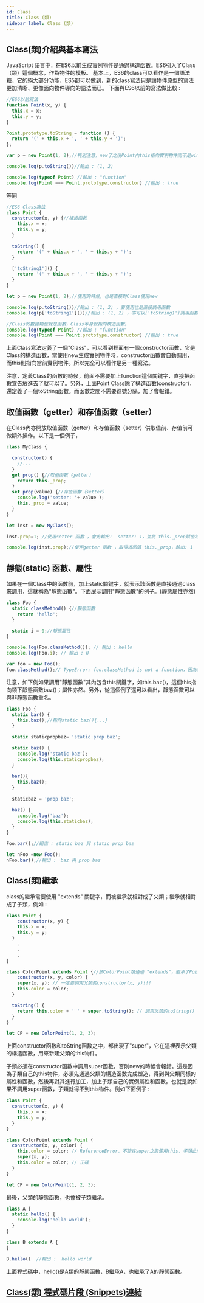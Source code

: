 ```yaml
---
id: Class
title: Class (類)
sidebar_label: Class (類)
---
```


## Class(類)介紹與基本寫法

JavaScript 語言中，在ES6以前生成實例物件是通過構造函數。ES6引入了Class（類）這個概念，作為物件的模板。
基本上，ES6的class可以看作是一個語法糖，它的絕大部分功能，ES5都可以做到，新的class寫法只是讓物件原型的寫法更加清晰、更像面向物件導向的語法而已。
下面與ES6以前的寫法做比較 :

```javascript
//ES6以前寫法
function Point(x, y) {
  this.x = x;
  this.y = y;
}

Point.prototype.toString = function () {
  return '(' + this.x + ', ' + this.y + ')';
};

var p = new Point(1, 2);//特別注意，new了之後Point內this指向實例物件而不是windos

console.log(p.toString())//輸出 : (1, 2)

console.log(typeof Point) //輸出 : "function"
console.log(Point === Point.prototype.constructor) //輸出 : true
```

等同
<!-- let 新變數名 = class Point{...} -->
```javascript
//ES6 Class寫法
class Point {  
  constructor(x, y) {//構造函數
    this.x = x;
    this.y = y;
  }

  toString() {
    return '(' + this.x + ', ' + this.y + ')';
  }

  ['toString1']() {
    return '(' + this.x + ', ' + this.y + ')';
  }
}

let p = new Point(1, 2);//使用的時候，也是直接對Class使用new

console.log(p.toString())//輸出 : (1, 2) ，要使用也是直接調用函數
console.log(p['toString1']())//輸出 : (1, 2) ，亦可以['toString1']調用函數與命名

//Class的數據類型就是函數，Class本身就指向構造函數。
console.log(typeof Point) //輸出 : "function"
console.log(Point === Point.prototype.constructor) //輸出 : true
```

上面Class寫法定義了一個"Class"，可以看到裡面有一個constructor函數，它是Class的構造函數，當使用new生成實例物件時，constructor函數會自動調用，而this則指向當前實例物件。所以完全可以看作是另一種寫法。

注意，定義Class的函數的時候，前面不需要加上function這個關鍵字，直接把函數宣告放進去了就可以了。另外，上面Point Class除了構造函數(constructor)，還定義了一個toString函數。而函數之間不需要逗號分隔，加了會報錯。

## 取值函數（getter）和存值函數（setter）

在Class內亦開放取值函數（getter）和存值函數（setter）供取值前、存值前可做額外操作。以下是一個例子，

```javascript
class MyClass {

  constructor() {
    //...
  }
  get prop() {//取值函數（getter）
    return this._prop;
  }
  set prop(value) {//存值函數（setter）
    console.log('setter: '+ value );
    this._prop = value;
  }
}

let inst = new MyClass();

inst.prop=1; //使用setter 函數 ，會先輸出:  setter: 1，並將 this._prop賦值為 1

console.log(inst.prop);//使用getter 函數 ，取得返回值 this._prop，輸出: 1
```

## 靜態(static) 函數、屬性

如果在一個Class中的函數前，加上static關鍵字，就表示該函數是直接通過class來調用，這就稱為"靜態函數"。下面展示調用"靜態函數"的例子。(靜態屬性亦然)

```javascript
class Foo {
  static classMethod() {//靜態函數
    return 'hello';
  }

  static i = 0;//靜態屬性
}

console.log(Foo.classMethod()); // 輸出 : hello
console.log(Foo.i); // 輸出 : 0

var foo = new Foo();
foo.classMethod();// TypeError: foo.classMethod is not a function，因為該函數是直接通過class來調用，否則會拋出錯誤
```

注意，如下例如果調用"靜態函數"其內包含this關鍵字，如this.baz()，這個this指向類下靜態函數baz()；屬性亦然。另外，從這個例子還可以看出，靜態函數可以與非靜態函數重名。

```javascript
class Foo {
  static bar() {
    this.baz();//指向static baz(){...}
  }
  
  static staticpropbaz= 'static prop baz';

  static baz() {
    console.log('static baz');
    console.log(this.staticpropbaz);
  }
  
  bar(){
    this.baz();
  }
  
  staticbaz = 'prop baz';

  baz() {
    console.log('baz');
    console.log(this.staticbaz);
  }
}

Foo.bar();//輸出 : static baz 與 static prop baz

let nFoo =new Foo();
nFoo.bar();//輸出 :　baz 與 prop baz
```

## Class(類)繼承

class的繼承需要使用 "extends" 關鍵字，而被繼承就相對成了父類；繼承就相對成了子類，例如 :

```javascript
class Point {
    constructor(x, y) {
    this.x = x;
    this.y = y;
  }
    .
    .
    .
}

class ColorPoint extends Point {//該ColorPoint類通過 "extends"，繼承了Point類的所有屬性和函數。
    constructor(x, y, color) {
    super(x, y); // 一定要調用父類的constructor(x, y)!!!
    this.color = color;
  }

  toString() {
    return this.color + ' ' + super.toString(); // 調用父類的toString()
  }
}

let CP = new ColorPoint(1, 2, 3);
```

上面constructor函數和toString函數之中，都出現了"super"，它在這裡表示父類的構造函數，用來新建父類的this物件。

子類必須在constructor函數中調用super函數，否則new的時候會報錯。這是因為子類自己的this物件，必須先通過父類的構造函數完成塑造，得到與父類同樣的屬性和函數，然後再對其進行加工，加上子類自己的實例屬性和函數。也就是說如果不調用super函數，子類就得不到this物件。例如下面例子 :

```javascript
class Point {
  constructor(x, y) {
    this.x = x;
    this.y = y;
  }
}

class ColorPoint extends Point {
  constructor(x, y, color) {
    this.color = color; // ReferenceError，不能在super之前使用this，子類此時還沒有this物件
    super(x, y);
    this.color = color; // 正確
  }
}

let CP = new ColorPoint(1, 2, 3);
```

最後，父類的靜態函數，也會被子類繼承。

```javascript
class A {
  static hello() {
    console.log('hello world');
  }
}

class B extends A {
}

B.hello()  //輸出 :  hello world
```

上面程式碼中，hello()是A類的靜態函數，B繼承A，也繼承了A的靜態函數。

 ## [Class(類) 程式碼片段 (Snippets)連結](./ClassSnippets)